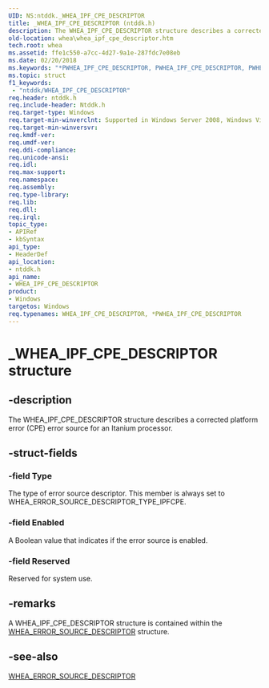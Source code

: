 ```yaml
---
UID: NS:ntddk._WHEA_IPF_CPE_DESCRIPTOR
title: _WHEA_IPF_CPE_DESCRIPTOR (ntddk.h)
description: The WHEA_IPF_CPE_DESCRIPTOR structure describes a corrected platform error (CPE) error source for an Itanium processor.
old-location: whea\whea_ipf_cpe_descriptor.htm
tech.root: whea
ms.assetid: ffe1c550-a7cc-4d27-9a1e-287fdc7e08eb
ms.date: 02/20/2018
ms.keywords: "*PWHEA_IPF_CPE_DESCRIPTOR, PWHEA_IPF_CPE_DESCRIPTOR, PWHEA_IPF_CPE_DESCRIPTOR structure pointer [WHEA Drivers and Applications], WHEA_IPF_CPE_DESCRIPTOR, WHEA_IPF_CPE_DESCRIPTOR structure [WHEA Drivers and Applications], _WHEA_IPF_CPE_DESCRIPTOR, ntddk/PWHEA_IPF_CPE_DESCRIPTOR, ntddk/WHEA_IPF_CPE_DESCRIPTOR, whea.whea_ipf_cpe_descriptor, whearef_b64c919f-4854-4506-b14a-ec31b0a3e67e.xml"
ms.topic: struct
f1_keywords:
 - "ntddk/WHEA_IPF_CPE_DESCRIPTOR"
req.header: ntddk.h
req.include-header: Ntddk.h
req.target-type: Windows
req.target-min-winverclnt: Supported in Windows Server 2008, Windows Vista SP1, and later versions of Windows.
req.target-min-winversvr: 
req.kmdf-ver: 
req.umdf-ver: 
req.ddi-compliance: 
req.unicode-ansi: 
req.idl: 
req.max-support: 
req.namespace: 
req.assembly: 
req.type-library: 
req.lib: 
req.dll: 
req.irql: 
topic_type:
- APIRef
- kbSyntax
api_type:
- HeaderDef
api_location:
- ntddk.h
api_name:
- WHEA_IPF_CPE_DESCRIPTOR
product:
- Windows
targetos: Windows
req.typenames: WHEA_IPF_CPE_DESCRIPTOR, *PWHEA_IPF_CPE_DESCRIPTOR
---
```


# _WHEA_IPF_CPE_DESCRIPTOR structure


## -description


The WHEA_IPF_CPE_DESCRIPTOR structure describes a corrected platform error (CPE) error source for an Itanium processor.


## -struct-fields




### -field Type

The type of error source descriptor. This member is always set to WHEA_ERROR_SOURCE_DESCRIPTOR_TYPE_IPFCPE.


### -field Enabled

A Boolean value that indicates if the error source is enabled.


### -field Reserved

Reserved for system use.


## -remarks



A WHEA_IPF_CPE_DESCRIPTOR structure is contained within the <a href="https://docs.microsoft.com/windows-hardware/drivers/ddi/content/ntddk/ns-ntddk-_whea_error_source_descriptor">WHEA_ERROR_SOURCE_DESCRIPTOR</a> structure.




## -see-also




<a href="https://docs.microsoft.com/windows-hardware/drivers/ddi/content/ntddk/ns-ntddk-_whea_error_source_descriptor">WHEA_ERROR_SOURCE_DESCRIPTOR</a>
 

 

